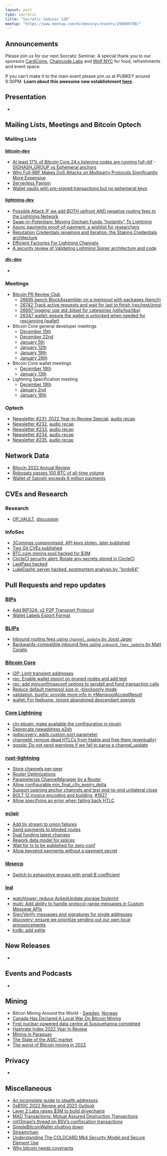 ```yaml
---
layout: post
type: socratic
title: "Socratic Seminar 120"
meetup: "https://www.meetup.com/bitdevsnyc/events/290899790/"
---
```


## Announcements
Please join us for our next Socratic Seminar. A special thank you to our sponsors [CardCoins](https://cardcoins.co), [Chaincode Labs](https://chaincode.com) and [Wolf NYC](https://wolfnyc.com) for food, refreshments and event space.

If you can’t make it to the main event please join us at PUBKEY around 9:30PM. **Learn about this awesome new establishment [here](https://ny.eater.com/2022/12/13/23494423/pubkey-opening-manhattan-bitcoin-bar).**

## Presentation
-

## Mailing Lists, Meetings and Bitcoin Optech
### Mailing Lists
#### [bitcoin-dev](https://lists.linuxfoundation.org/pipermail/bitcoin-dev)
- [At least 17% of Bitcoin Core 24.x listening nodes are running full-rbf](https://lists.linuxfoundation.org/pipermail/bitcoin-dev/2022-December/021296.html)
-[SIGHASH_GROUP vs Ephemeral anchors](https://lists.linuxfoundation.org/pipermail/bitcoin-dev/2023-January/021334.html)
- [Why Full-RBF Makes DoS Attacks on Multiparty Protocols Significantly More Expensive](https://lists.linuxfoundation.org/pipermail/bitcoin-dev/2023-January/021322.html)
- [Serverless Payjoin](https://lists.linuxfoundation.org/pipermail/bitcoin-dev/2023-January/021364.html)
- [Wallet vaults with pre-signed transactions but no ephemeral keys](https://lists.linuxfoundation.org/pipermail/bitcoin-dev/2023-January/021365.html)


#### [lightning-dev](https://lists.linuxfoundation.org/pipermail/lightning-dev)
- [Possible Attack IF we add BOTH upfront AND negative routing fees to the Lightning Network](https://lists.linuxfoundation.org/pipermail/lightning-dev/2023-January/003809.html)
- [Swap-in-Potentiam: Moving Onchain Funds "Instantly" To Lightning](https://lists.linuxfoundation.org/pipermail/lightning-dev/2023-January/003810.html)
- [Async payments proof-of-payment: a wishlist for researchers](https://lists.linuxfoundation.org/pipermail/lightning-dev/2023-January/003820.html)
- [Reputation Credentials renaming and iteration: the Staking Credentials architecture](https://lists.linuxfoundation.org/pipermail/lightning-dev/2023-January/003822.html)
- [Efficient Factories For Lightning Channels](https://lists.linuxfoundation.org/pipermail/lightning-dev/2023-January/003827.html)
- [A security review of Validating Lightning Signer architecture and code](https://lists.linuxfoundation.org/pipermail/lightning-dev/2023-January/003829.html)

#### [dlc-dev](https://mailmanlists.org/pipermail/dlc-dev)
-

### Meetings
- [Bitcoin PR Review Club](https://bitcoincore.reviews)
    - [26695 bench BlockAssembler on a mempool with packages (bench)](https://bitcoincore.reviews/26695)
    - [26742 Track active requests and wait for last to finish (rpc/rest/zmq)](https://bitcoincore.reviews/26742)
    - [26697 logging: use std::bitset for categories (utils/log/libs)](https://bitcoincore.reviews/26697)
    - [26347 wallet: ensure the wallet is unlocked when needed for rescanning (wallet)](https://bitcoincore.reviews/26347)
- Bitcoin Core general developer meetings
	- [December 15th](https://www.erisian.com.au/bitcoin-core-dev/log-2022-12-15.html#197)
	- [December 22nd](https://www.erisian.com.au/bitcoin-core-dev/log-2022-12-15.html#206)
	- [January 5th](https://www.erisian.com.au/bitcoin-core-dev/log-2023-01-05.html#115)
	- [January 12th](https://www.erisian.com.au/bitcoin-core-dev/log-2023-01-12.html#314)
	- [January 19th](https://www.erisian.com.au/bitcoin-core-dev/log-2023-01-19.html#337)
	- [January 26th](https://www.erisian.com.au/bitcoin-core-dev/log-2023-01-26.html#337) <!---TODO: fix line --->
- Bitcoin Core wallet meetings
	- [December 16th](https://www.erisian.com.au/bitcoin-core-dev/log-2022-12-16.html#281)
	- [January 13th](https://www.erisian.com.au/bitcoin-core-dev/log-2023-01-13.html#404)
- Lightning Specification meeting
    - [December 19th](https://github.com/lightning/bolts/issues/1047)
    - [January 2nd](https://github.com/lightning/bolts/issues/1048)
    - [January 16th](https://github.com/lightning/bolts/issues/1050)

### Optech
- [Newsletter #231: 2022 Year-in-Review Special](https://bitcoinops.org/en/newsletters/2022/12/21/), [audio recap](https://twitter.com/bitcoinoptech/status/1605941173452824576)
- [Newsletter #232](https://bitcoinops.org/en/newsletters/2023/01/04/), [audio recap](https://twitter.com/bitcoinoptech/status/1611014435962855427)
- [Newsletter #233](https://bitcoinops.org/en/newsletters/2023/01/11/), [audio recap](https://twitter.com/bitcoinoptech/status/1613551393628995584)
- [Newsletter #234](https://bitcoinops.org/en/newsletters/2023/01/18/), [audio recap](https://twitter.com/bitcoinoptech/status/1616087744077508613)
- [Newsletter #235](https://bitcoinops.org/en/newsletters/2023/01/25/), [audio recap](https://twitter.com/bitcoinoptech/status/1618203837000749056)

## Network Data
- [Bitocin 2022 Annual Review](https://blog.lopp.net/bitcoin-2022-annual-review/)
- [Robosats passes 100 BTC of all-time volume](https://twitter.com/kerooke/status/1611505502738911234)
- [Wallet of Satoshi exceeds 6 million payments](https://twitter.com/kerooke/status/1611505502738911234)


## CVEs and Research
### Research
- [OP_VAULT](https://jameso.be/vaults.pdf), [discussion](https://lists.linuxfoundation.org/pipermail/bitcoin-dev/2023-January/021318.html)

### InfoSec

- [3Commas compromised, API keys stolen, later published](https://www.bleepingcomputer.com/news/security/crypto-platform-3commas-admits-hackers-stole-api-keys/)
- [Two Git CVEs published](https://x41-dsec.de/security/research/news/2023/01/17/git-security-audit-ostif/)
- [BTC.com mining pool hacked for $3M](https://btcm.group/news-detail?id=52667)
- [CircleCI security alert: Rotate any secrets stored in CircleCI ](https://circleci.com/blog/january-4-2023-security-alert/)
- [LastPass hacked](https://blog.lastpass.com/2022/12/notice-of-recent-security-incident/)
- [LukeDashjr server hacked, postmortem analysis by "lordx64"](https://lordx64.medium.com/multiple-linux-backdoors-discovered-targeting-bitcoin-core-developer-technical-analysis-793f8491f561)


## Pull Requests and repo updates
### [BIPs](https://github.com/bitcoin/bips)
- [Add BIP324: v2 P2P Transport Protocol](https://github.com/bitcoin/bips/pull/1378)
- [Wallet Labels Export Format](https://github.com/bitcoin/bips/pull/1383)

### [BLIPs](https://github.com/lightning/blips)
- [Inbound routing fees using `channel_update` by Joost Jager](https://github.com/lightning/blips/pull/18)
- [Backwards-compatible inbound fees using `inbound_fees_update` by Matt Corallo](https://github.com/lightning/blips/pull/22)

### [Bitcoin Core](https://github.com/bitcoin/bitcoin)
- [I2P: Limit transient addresses](https://github.com/bitcoin/bitcoin/issues/26754)
- [rpc: Enable wallet import on pruned nodes and add test](https://github.com/bitcoin/bitcoin/pull/24865)
- [rpc: add minconf/maxconf options to sendall and fund transaction calls](https://github.com/bitcoin/bitcoin/pull/25375)
- [Reduce default mempool size in -blocksonly mode](https://github.com/bitcoin/bitcoin/pull/26471)
- [validation, bugfix: provide more info in *MempoolAcceptResult](https://github.com/bitcoin/bitcoin/pull/26646)
- [wallet: For feebump, ignore abandoned descendant spends](https://github.com/bitcoin/bitcoin/pull/26675) 

### [Core Lightning](https://github.com/ElementsProject/lightning)
- [cln-plugin: make available the configuration in plugin](https://github.com/ElementsProject/lightning/pull/5738)
- [Deprecate newaddress p2sh](https://github.com/ElementsProject/lightning/pull/5751)
- [ipdiscovery: adds custom port parameter](https://github.com/ElementsProject/lightning/pull/5842)
- [channeld: remove dead HTLCs from htable and free them (eventually)](https://github.com/ElementsProject/lightning/pull/5882)
- [gossip: Do not send warnings if we fail to parse a channel_update](https://github.com/ElementsProject/lightning/pull/5897)

### [rust-lightning](https://github.com/lightningdevkit/rust-lightning)
- [Store channels per-peer](https://github.com/lightningdevkit/rust-lightning/pull/1507)
- [Router Optimizations](https://github.com/lightningdevkit/rust-lightning/pull/1799)
- [Parameterize ChannelManager by a Router](https://github.com/lightningdevkit/rust-lightning/pull/1812)
- [Allow configurable min_final_cltv_expiry_delta](https://github.com/lightningdevkit/rust-lightning/pull/1878)
- [Support opening anchor channels and test end-to-end unilateral close](https://github.com/lightningdevkit/rust-lightning/pull/1860)
- [BOLT 12 invoice encoding and building](https://github.com/lightningdevkit/rust-lightning/pull/1926), [#1927](https://github.com/lightningdevkit/rust-lightning/pull/1927)
- [Allow specifying an error when failing back HTLC](https://github.com/lightningdevkit/rust-lightning/pull/1948)

### [eclair](https://github.com/ACINQ/eclair/)
- [Add tlv stream to onion failures](https://github.com/ACINQ/eclair/pull/2455)
- [Send payments to blinded routes](https://github.com/ACINQ/eclair/pull/2482)
- [Dual funding latest changes](https://github.com/ACINQ/eclair/pull/2536)
 - [Rework data model for splices](https://github.com/ACINQ/eclair/pull/2540)
- [Wait for tx to be published for zero-conf](https://github.com/ACINQ/eclair/pull/2558)
- [Allow keysend payments without a payment secret](https://github.com/ACINQ/eclair/pull/2573)

### [libsecp](https://github.com/bitcoin-core/secp256k1)
- [Switch to exhaustive groups with small B coefficient](https://github.com/bitcoin-core/secp256k1/pull/1192)

### [lnd](https://github.com/lightningnetwork/lnd)
- [watchtower: reduce AckedUpdate storage footprint](https://github.com/lightningnetwork/lnd/pull/7055)
- [multi: Add ability to handle protocol-range messages in Custom Message APIs](https://github.com/lightningnetwork/lnd/pull/7153)
- [Sign/Verify messages and signatures for single addresses](https://github.com/lightningnetwork/lnd/pull/7231)
- [discovery: ensure we prioritize sending out our own local announcements](https://github.com/lightningnetwork/lnd/pull/7239)
- [kvdb: add sqlite](https://github.com/lightningnetwork/lnd/pull/7251)

## New Releases
-

## Events and Podcasts
-

## Mining
- Bitcon Mining Around the World - [Sweden](https://hashrateindex.com/blog/bitcoin-mining-around-the-world-sweden/), [Norway](https://hashrateindex.com/blog/bitcoin-mining-around-the-world-norway/)
- [Canada Has Declared A Local War On Bitcoin Mining](https://bitcoinmagazine.com/business/canada-cracking-down-on-bitcoin-mining)
- [First nuclear-powered data centre at Susquehanna completed](https://www.world-nuclear-news.org/Articles/First-nuclear-powered-data-centre-at-Susquehanna-c)
- [Hashrate Index 2022 Year In
Review](https://hashrateindex.com/blog/hashrate-index-2022-bitcoin-mining-year-in-review/)
- [Mining in Paraguay](https://nicosmid.substack.com/p/mining-in-paraguay)
- [The State of the ASIC market](https://nicosmid.substack.com/p/the-state-of-the-asic-market)
- [The worst of Bitcoin mining in 2022](https://compassmining.io/education/the-worst-of-bitcoin-mining-in-2022/)

## Privacy
-

## Miscellaneous
- [An incomplete guide to stealth addresses](https://vitalik.ca/general/2023/01/20/stealth.html)
- [0xB10C 2022 Review and 2023 Outlook](https://b10c.me/blog/011-2022-review-and-2023-outlook/)
- [Layer 2 Labs raises $3M to build drivechains](https://www.coindesk.com/tech/2022/12/20/bitcoin-development-company-layer-2-labs-raises-3m-to-bring-drivechains-to-network/)
- [MAD Transactions: Mutual Assured Destruction Transactions](https://medium.com/@idBrain/mad-transactions-mutual-assured-destruction-transactions-c04f7b5a2fa7)
- [rot13maxi’s thread on BSV’s confiscation transactions](https://twitter.com/rot13maxi/status/1613721169257021442)
- [SimpleBitcoinWallet shutting down](https://twitter.com/SimpleBtcWallet/status/1616019930620510209)
- [Streamchain](https://lightco.in/2023/01/15/explaining-streamchain/)
- [Understanding The COLDCARD Mk4 Security Model and Secure Element Use](https://blog.coinkite.com/understanding-mk4-security-model/)
- [Why bitcoin needs covenants](https://blog.keys.casa/why-bitcoin-needs-covenants/)
